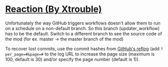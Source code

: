 # [Reaction (By Xtrouble)](https://github.com/Xtrouble/Reaction)

Unfortunately the way GitHub triggers workflows doesn't allow them to run on a schedule on a non-default branch. So this branch (updater_workflow) has to be the default. Switch to a different branch to see the source code of the mod (for ex. master -> the master branch of the mod)

To recover lost commits, use the commit hashes from [GitHub's reflog](https://api.github.com/repos/KtaneModules/Reaction-Xtrouble/events) (add `?per_page=#&page=#` to the log URL to increase the page size (maximum is 100, default is 30) and/or specify the page number (default is 1)).
